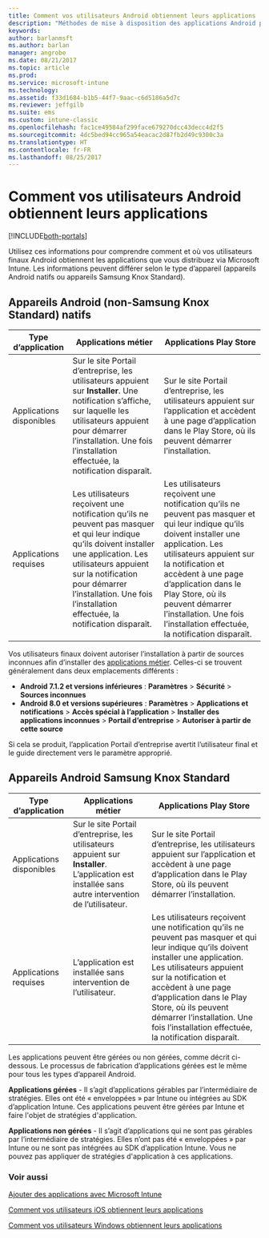 ```yaml
---
title: Comment vos utilisateurs Android obtiennent leurs applications
description: "Méthodes de mise à disposition des applications Android pour les utilisateurs finaux"
keywords: 
author: barlanmsft
ms.author: barlan
manager: angrobe
ms.date: 08/21/2017
ms.topic: article
ms.prod: 
ms.service: microsoft-intune
ms.technology: 
ms.assetid: f33d1684-b1b5-44f7-9aac-c6d5186a5d7c
ms.reviewer: jeffgilb
ms.suite: ems
ms.custom: intune-classic
ms.openlocfilehash: fac1ce49584af299face679270dcc43decc4d2f5
ms.sourcegitcommit: 4dc5bed94cc965a54eacac2d87fb2d49c9300c3a
ms.translationtype: HT
ms.contentlocale: fr-FR
ms.lasthandoff: 08/25/2017
---
```

# <a name="how-your-android-users-get-their-apps"></a>Comment vos utilisateurs Android obtiennent leurs applications

[!INCLUDE[both-portals](./includes/note-for-both-portals.md)]

Utilisez ces informations pour comprendre comment et où vos utilisateurs finaux Android obtiennent les applications que vous distribuez via Microsoft Intune. Les informations peuvent différer selon le type d’appareil (appareils Android natifs ou appareils Samsung Knox Standard).

## <a name="native-non-samsung-knox-standard-android-devices"></a>Appareils Android (non-Samsung Knox Standard) natifs

| Type d’application | Applications métier | Applications Play Store  |
| ------------- |-------------| -----|
| Applications disponibles      | Sur le site Portail d’entreprise, les utilisateurs appuient sur **Installer**. Une notification s’affiche, sur laquelle les utilisateurs appuient pour démarrer l’installation. Une fois l’installation effectuée, la notification disparaît. | Sur le site Portail d’entreprise, les utilisateurs appuient sur l’application et accèdent à une page d’application dans le Play Store, où ils peuvent démarrer l’installation.|
| Applications requises      | Les utilisateurs reçoivent une notification qu’ils ne peuvent pas masquer et qui leur indique qu’ils doivent installer une application. Les utilisateurs appuient sur la notification pour démarrer l’installation. Une fois l’installation effectuée, la notification disparaît.    | Les utilisateurs reçoivent une notification qu’ils ne peuvent pas masquer et qui leur indique qu’ils doivent installer une application. Les utilisateurs appuient sur la notification et accèdent à une page d’application dans le Play Store, où ils peuvent démarrer l’installation. Une fois l’installation effectuée, la notification disparaît. |

Vos utilisateurs finaux doivent autoriser l’installation à partir de sources inconnues afin d’installer des [applications métier](lob-apps-android.md). Celles-ci se trouvent généralement dans deux emplacements différents :

* **Android 7.1.2 et versions inférieures** : **Paramètres** > **Sécurité** > **Sources inconnues**
* **Android 8.0 et versions supérieures** : **Paramètres** > **Applications et notifications** > **Accès spécial à l’application** > **Installer des applications inconnues** > **Portail d’entreprise** > **Autoriser à partir de cette source**

Si cela se produit, l’application Portail d’entreprise avertit l’utilisateur final et le guide directement vers le paramètre approprié. 


## <a name="samsung-knox-standard-android-devices"></a>Appareils Android Samsung Knox Standard

| Type d’application | Applications métier | Applications Play Store  |
| ------------- |-------------| -----|
| Applications disponibles      | Sur le site Portail d’entreprise, les utilisateurs appuient sur **Installer**. L’application est installée sans autre intervention de l’utilisateur. | Sur le site Portail d’entreprise, les utilisateurs appuient sur l’application et accèdent à une page d’application dans le Play Store, où ils peuvent démarrer l’installation.|
| Applications requises      | L’application est installée sans intervention de l’utilisateur.    | Les utilisateurs reçoivent une notification qu’ils ne peuvent pas masquer et qui leur indique qu’ils doivent installer une application. Les utilisateurs appuient sur la notification et accèdent à une page d’application dans le Play Store, où ils peuvent démarrer l’installation. Une fois l’installation effectuée, la notification disparaît. |

Les applications peuvent être gérées ou non gérées, comme décrit ci-dessous. Le processus de fabrication d’applications gérées est le même pour tous les types d’appareil Android.

**Applications gérées** - Il s’agit d’applications gérables par l’intermédiaire de stratégies. Elles ont été « enveloppées » par Intune ou intégrées au SDK d’application Intune. Ces applications peuvent être gérées par Intune et faire l'objet de stratégies d'application.

**Applications non gérées** - Il s’agit d’applications qui ne sont pas gérables par l’intermédiaire de stratégies. Elles n’ont pas été « enveloppées » par Intune ou ne sont pas intégrées au SDK d’application Intune. Vous ne pouvez pas appliquer de stratégies d'application à ces applications.

### <a name="see-also"></a>Voir aussi
[Ajouter des applications avec Microsoft Intune](apps-add.md)

[Comment vos utilisateurs iOS obtiennent leurs applications](end-user-apps-ios.md)

[Comment vos utilisateurs Windows obtiennent leurs applications](end-user-apps-windows.md)
